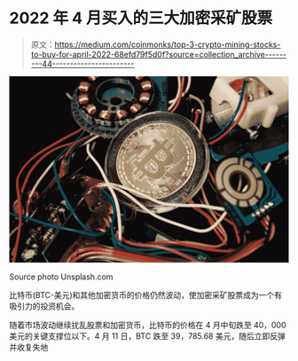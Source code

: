 # 2022 年 4 月买入的三大加密采矿股票

> 原文：<https://medium.com/coinmonks/top-3-crypto-mining-stocks-to-buy-for-april-2022-68efd79f5d0f?source=collection_archive---------44----------------------->

![](img/52cf438c28bcb850c0c871ac807913be.png)

Source photo Unsplash.com

比特币(BTC-美元)和其他加密货币的价格仍然波动，使加密采矿股票成为一个有吸引力的投资机会。

随着市场波动继续扰乱股票和加密货币，比特币的价格在 4 月中旬跌至 40，000 美元的关键支撑位以下。4 月 11 日，BTC 跌至 39，785.68 美元，随后立即反弹并收复失地